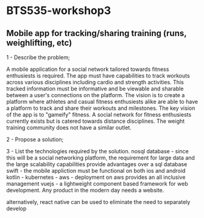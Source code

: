 # BTS535-workshop3

## Mobile app for tracking/sharing training (runs, weighlifting, etc)

1 - Describe the problem;

  A mobile application for a social network tailored towards fitness enthusiests is required. The app must have capabilities to track workouts across various disciplines including cardio and strength activities.
  This tracked information must be informative and be viewable and sharable between a user's connections on the platform. The vision is to create a platform where athletes and casual fitness enthusiests alike
  are able to have a platform to track and share their workouts and milestones. The key vision of the app is to "gameify" fitness. A social network for fitness enthusiests currently exists but is catered towards
  distance disciplines. The weight training community does not have a similar outlet.

2 - Propose a solution;

  

3 - List the technologies required by the solution.
  nosql database - since this will be a social networking platform, the requirement for large data and the large scalability capabilities provide advantages over a sql database
  swift - the mobile appliction must be functional on both ios and android
  kotlin - 
  kubernetes - 
  aws - deployment on aws provides an all inclusive management 
  vuejs - a lightweight component based framework for web development. Any product in the modern day needs a website.
  

  alternatively, react native can be used to eliminate the need to separately develop 

